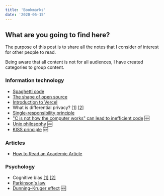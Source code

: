 ```yaml
---
title: 'Bookmarks'
date: '2020-06-15'
---
```


## What are you going to find here?

The purpose of this post is to share all the notes that I consider of interest for other people to read.

Being aware that all content is not for all audiences, I have created categories to group content.



### Information technology

* [Spaghetti code](https://en.wikipedia.org/wiki/Spaghetti_code)
* [The shape of open source](https://github.blog/2016-06-23-the-shape-of-open-source/)
* [Introduction to Vercel](https://vercel.com/docs)
* What is differential privacy? [[1]](https://en.wikipedia.org/wiki/Differential_privacy) [[2]](https://manueldelgado.com/que-es-la-privacidad-diferencial/)
* [Single-responsibility principle](https://en.wikipedia.org/wiki/Single-responsibility_principle)
* ["C is not how the computer works" can lead to inefficient code](https://steveklabnik.com/writing/c-is-not-how-the-computer-works-can-lead-to-inefficient-code) 🆕
* [Unix philosophy](https://en.wikipedia.org/wiki/Unix_philosophy) 🆕
* [KISS principle](https://en.wikipedia.org/wiki/KISS_principle) 🆕



### Articles

* [How to Read an Academic Article](https://organizationsandmarkets.com/2010/08/31/how-to-read-an-academic-article/)



### Psychology 

* Cognitive bias [[1]](https://en.wikipedia.org/wiki/Cognitive_bias) [[2]](https://www.lifehacker.com.au/2018/03/find-out-which-cognitive-biases-alter-your-perspective)
* [Parkinson's law](https://en.wikipedia.org/wiki/Parkinson%27s_law)
* [Dunning–Kruger effect](https://en.wikipedia.org/wiki/Dunning%E2%80%93Kruger_effect) 🆕